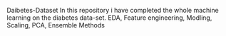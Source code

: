 Daibetes-Dataset
In this repository i have completed the whole machine learning on the diabetes data-set.
EDA, Feature engineering, Modling, Scaling, PCA, Ensemble Methods
